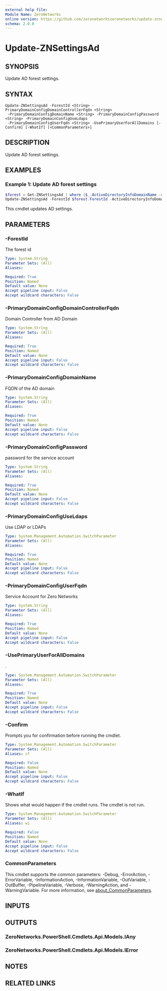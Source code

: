 ```yaml
---
external help file:
Module Name: ZeroNetworks
online version: https://github.com/zeronetworkszeronetworks/update-znsettingsad
schema: 2.0.0
---
```


# Update-ZNSettingsAd

## SYNOPSIS
Update AD forest settings.

## SYNTAX

```
Update-ZNSettingsAd -ForestId <String> -PrimaryDomainConfigDomainControllerFqdn <String>
 -PrimaryDomainConfigDomainName <String> -PrimaryDomainConfigPassword <String> -PrimaryDomainConfigUseLdaps
 -PrimaryDomainConfigUserFqdn <String> -UsePrimaryUserForAllDomains [-Confirm] [-WhatIf] [<CommonParameters>]
```

## DESCRIPTION
Update AD forest settings.

## EXAMPLES

### Example 1: Update AD forest settings
```powershell
$forest = Get-ZNSettingsAd | where {$_.ActiveDirectoryInfoDomainName -eq "test.local"}
Update-ZNSettingsAd -ForestId $forest.ForestId -ActiveDirectoryInfoDomainControllerFqdn "newdc.test.local" -ActiveDirectoryInfoDomainName $forest.ActiveDirectoryInfoDomainName -ActiveDirectoryInfoUseLdaps:$forest.ActiveDirectoryInfoUseLdaps -ActiveDirectoryInfoUsername $forest.ActiveDirectoryInfoUsername -SetActiveDirectoryInfoPasswordCleartext "newpassword"

```

This cmdlet updates AD settings.

## PARAMETERS

### -ForestId
The forest id

```yaml
Type: System.String
Parameter Sets: (All)
Aliases:

Required: True
Position: Named
Default value: None
Accept pipeline input: False
Accept wildcard characters: False
```

### -PrimaryDomainConfigDomainControllerFqdn
Domain Controller from AD Domain

```yaml
Type: System.String
Parameter Sets: (All)
Aliases:

Required: True
Position: Named
Default value: None
Accept pipeline input: False
Accept wildcard characters: False
```

### -PrimaryDomainConfigDomainName
FQDN of the AD domain

```yaml
Type: System.String
Parameter Sets: (All)
Aliases:

Required: True
Position: Named
Default value: None
Accept pipeline input: False
Accept wildcard characters: False
```

### -PrimaryDomainConfigPassword
password for the service account

```yaml
Type: System.String
Parameter Sets: (All)
Aliases:

Required: True
Position: Named
Default value: None
Accept pipeline input: False
Accept wildcard characters: False
```

### -PrimaryDomainConfigUseLdaps
Use LDAP or LDAPs

```yaml
Type: System.Management.Automation.SwitchParameter
Parameter Sets: (All)
Aliases:

Required: True
Position: Named
Default value: None
Accept pipeline input: False
Accept wildcard characters: False
```

### -PrimaryDomainConfigUserFqdn
Service Account for Zero Networks

```yaml
Type: System.String
Parameter Sets: (All)
Aliases:

Required: True
Position: Named
Default value: None
Accept pipeline input: False
Accept wildcard characters: False
```

### -UsePrimaryUserForAllDomains
.

```yaml
Type: System.Management.Automation.SwitchParameter
Parameter Sets: (All)
Aliases:

Required: True
Position: Named
Default value: None
Accept pipeline input: False
Accept wildcard characters: False
```

### -Confirm
Prompts you for confirmation before running the cmdlet.

```yaml
Type: System.Management.Automation.SwitchParameter
Parameter Sets: (All)
Aliases: cf

Required: False
Position: Named
Default value: None
Accept pipeline input: False
Accept wildcard characters: False
```

### -WhatIf
Shows what would happen if the cmdlet runs.
The cmdlet is not run.

```yaml
Type: System.Management.Automation.SwitchParameter
Parameter Sets: (All)
Aliases: wi

Required: False
Position: Named
Default value: None
Accept pipeline input: False
Accept wildcard characters: False
```

### CommonParameters
This cmdlet supports the common parameters: -Debug, -ErrorAction, -ErrorVariable, -InformationAction, -InformationVariable, -OutVariable, -OutBuffer, -PipelineVariable, -Verbose, -WarningAction, and -WarningVariable. For more information, see [about_CommonParameters](http://go.microsoft.com/fwlink/?LinkID=113216).

## INPUTS

## OUTPUTS

### ZeroNetworks.PowerShell.Cmdlets.Api.Models.IAny

### ZeroNetworks.PowerShell.Cmdlets.Api.Models.IError

## NOTES

## RELATED LINKS

